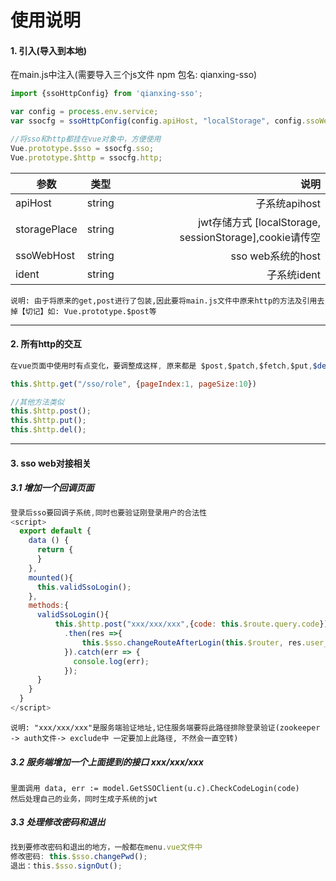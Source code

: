 # 使用说明

#### 1. 引入(导入到本地)

在main.js中注入(需要导入三个js文件 npm 包名: qianxing-sso)

``` js
import {ssoHttpConfig} from 'qianxing-sso';

var config = process.env.service;
var ssocfg = ssoHttpConfig(config.apiHost, "localStorage", config.ssoWebHost, config.Ident);

//将sso和http都挂在vue对象中，方便使用
Vue.prototype.$sso = ssocfg.sso; 
Vue.prototype.$http = ssocfg.http;
```
| 参数         |  类型  |                                                    说明 |
| ------------ | :----: | ------------------------------------------------------: |
| apiHost      | string |                                           子系统apihost |
| storagePlace | string | jwt存储方式 [localStorage, sessionStorage],cookie请传空 |
| ssoWebHost   | string |                                       sso web系统的host |
| ident        | string |                                             子系统ident |

```
说明: 由于将原来的get,post进行了包装,因此要将main.js文件中原来http的方法及引用去掉【切记】如: Vue.prototype.$post等
```
---

#### 2. 所有http的交互

``` js
在vue页面中使用时有点变化，要调整成这样, 原来都是 $post,$patch,$fetch,$put,$del(这些都要替换)

this.$http.get("/sso/role", {pageIndex:1, pageSize:10})

//其他方法类似
this.$http.post();
this.$http.put();
this.$http.del();
```
---

#### 3. sso web对接相关

##### 3.1 增加一个回调页面
``` js
登录后sso要回调子系统,同时也要验证刚登录用户的合法性
<script>
  export default {
    data () {
      return {
      }
    },
    mounted(){
      this.validSsoLogin();
    },
    methods:{
      validSsoLogin(){
          this.$http.post("xxx/xxx/xxx",{code: this.$route.query.code})
            .then(res =>{
                this.$sso.changeRouteAfterLogin(this.$router, res.user_name, res.role_name);
            }).catch(err => {
              console.log(err);
            });
      }
    }
  }
</script>
```
```
说明: "xxx/xxx/xxx"是服务端验证地址,记住服务端要将此路径排除登录验证(zookeeper -> auth文件-> exclude中 一定要加上此路径, 不然会一直空转)
```

##### 3.2 服务端增加一个上面提到的接口 xxx/xxx/xxx
```
里面调用 data, err := model.GetSSOClient(u.c).CheckCodeLogin(code)
然后处理自己的业务，同时生成子系统的jwt
```

##### 3.3 处理修改密码和退出
``` js
找到要修改密码和退出的地方，一般都在menu.vue文件中
修改密码: this.$sso.changePwd();
退出：this.$sso.signOut();
```







